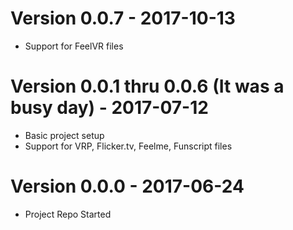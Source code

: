 # Version 0.0.7 - 2017-10-13

- Support for FeelVR files

# Version 0.0.1 thru 0.0.6 (It was a busy day) - 2017-07-12

- Basic project setup
- Support for VRP, Flicker.tv, Feelme, Funscript files

# Version 0.0.0 - 2017-06-24

- Project Repo Started
